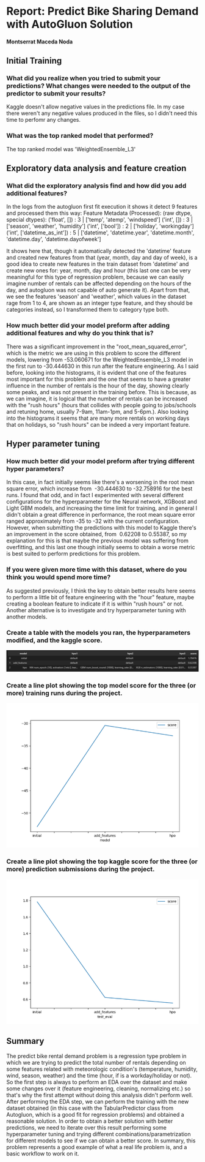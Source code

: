 # Report: Predict Bike Sharing Demand with AutoGluon Solution
#### Montserrat Maceda Noda

## Initial Training
### What did you realize when you tried to submit your predictions? What changes were needed to the output of the predictor to submit your results?
Kaggle doesn't allow negative values in the predictions file. In my case there weren't any negative values produced in the files, so I didn't need this time to perfomr any changes.

### What was the top ranked model that performed?
The top ranked model was 'WeightedEnsemble_L3'

## Exploratory data analysis and feature creation
### What did the exploratory analysis find and how did you add additional features?
In the logs from the autogluon first fit execution it shows it detect 9 features and processed them this way:
Feature Metadata (Processed):
(raw dtype, special dtypes):
('float', [])                : 3 | ['temp', 'atemp', 'windspeed']
('int', [])                  : 3 | ['season', 'weather', 'humidity']
('int', ['bool'])            : 2 | ['holiday', 'workingday']
('int', ['datetime_as_int']) : 5 | ['datetime', 'datetime.year', 'datetime.month', 'datetime.day', 'datetime.dayofweek']

It shows here that, though it automatically detected the 'datetime' feature and created new features from that (year, month, day and day of week), is a good idea to create new features in the train dataset from 'datetime' and create new ones for: year, month, day and hour (this last one can be very meaningful for this type of regression problem, because we can easily imagine number of rentals can be affected depending on the hours of the day, and autogluon was not capable of auto generate it). Apart from that, we see the features 'season' and 'weather', which  values in the dataset rage from 1 to 4, are shown as an integer type feature, and they should be categories instead, so I transformed them to category type both.

### How much better did your model preform after adding additional features and why do you think that is?
There was a significant improvement in the "root_mean_squared_error", which is the metric we are using in this problem to score the different models, lowering from -53.060671 for the WeightedEnsemble_L3 model in the first run to  -30.444630 in this run after the feature engineering. As I said before, looking into the histograms, it is evident that one of the features most important for this problem and the one that seems to have a greater influence in the number of rentals is the hour of the day, showing clearly some peaks, and was not present in the training before. This is because, as we can imagine, it is logical that the number of rentals can be increased with the "rush hours" (hours that collides with people going to jobs/schools and retuning home, usually 7-9am, 11am-1pm, and 5-6pm.). Also looking into the histograms it seems that are many more rentals on working days that on holidays, so "rush hours" can be indeed a very important feature.

## Hyper parameter tuning
### How much better did your model preform after trying different hyper parameters?
In this case, in fact initially seems like there's a worsening in the root mean square error, which increase from  -30.444630 to -32.758916 for the best runs. I found that odd, and in fact I experimented with several different configurations for the hyperparameter for the Neural network, XGBoost and Light GBM models, and increasing the time limit for training, and in general I didn't obtain a great difference in performance, the root mean square error ranged approximately from -35 to -32 with the current configuration. However, when submitting the predictions with this model to Kaggle there's an improvement in the score obtained, from 
0.62208 to 0.55387, so my explanation for this is that maybe the previous model was suffering from overfitting, and this last one though initially seems to obtain a worse metric is best suited to perform predictions for this problem. 

### If you were given more time with this dataset, where do you think you would spend more time?
As suggested previously, I think the key to obtain better results here seems to perform a little bit of feature engineering with the "hour" feature, maybe creating a boolean feature to indicate if it is within "rush hours" or not. Another alternative is to investigate and try hyperparameter tuning with another models.

### Create a table with the models you ran, the hyperparameters modified, and the kaggle score.

![hpo_table_score.png](img/hpo_table_score.png)

### Create a line plot showing the top model score for the three (or more) training runs during the project.

![model_train_score.png](img/model_train_score.png)

### Create a line plot showing the top kaggle score for the three (or more) prediction submissions during the project.

![model_test_score.png](img/model_test_score.png)

## Summary
The predict bike rental demand problem is a regression type problem in which we are trying to predict the total number of rentals depending on some features related with meteorologic condition's (temperature, humidity, wind, season, weather) and the time (hour, if is a workday/holiday or not). So the first step is always to perform an EDA over the dataset and make some changes over it (feature engineering, cleaning, normalizing etc.) so that's why the first attempt without doing this analysis didn't perform well. After performing the EDA step, we can perform the training with the new dataset obtained (in this case with the TabularPredictor class from Autogluon, which is a good fit for regression problems) and obtained a reasonable solution. In order to obtain a better solution with better predictions, we need to iterate over this result performing some hyperparameter tuning and trying different combinations/parametrization for different models to see if we can obtain a better score. In summary, this problem represents a good example of what a real life problem is, and a basic workflow to work on it.
